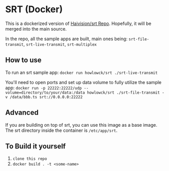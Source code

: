 # SRT (Docker)

This is a dockerized version of [Haivision/srt Repo](https://github.com/Haivision/srt).  Hopefully, it will be merged into the main source.

In the repo, all the sample apps are built, main ones being: `srt-file-transmit`, `srt-live-transmit`, `srt-multiplex`

## How to use
To run an srt sample app: `docker run howlowck/srt ./srt-live-transmit`

You'll need to open ports and set up data volume to fully utilize the sample app:
`docker run -p 22222:22222/udp --volume=directory/to/your/data:/data howlowck/srt ./srt-file-transmit -v /data/bbb.ts srt://0.0.0.0:22222`

## Advanced
If you are building on top of srt, you can use this image as a base image.
The srt directory inside the container is `/etc/app/srt`.

## To Build it yourself
1. `clone this repo`
2. `docker build . -t <some-name>`
